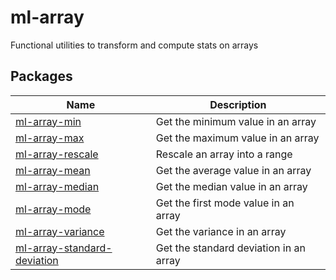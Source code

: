 # ml-array

Functional utilities to transform and compute stats on arrays

## Packages
| Name | Description |
| --- | --- |
| [ml-array-min](./packages/array-min) | Get the minimum value in an array |
| [ml-array-max](./packages/array-max) | Get the maximum value in an array |
| [ml-array-rescale](./packages/array-rescale) | Rescale an array into a range |
| [ml-array-mean](./packages/array-mean) | Get the average value in an array |
| [ml-array-median](./packages/array-median) | Get the median value in an array |
| [ml-array-mode](./packages/array-mode) | Get the first mode value in an array |
| [ml-array-variance](./packages/array-variance) | Get the variance in an array |
| [ml-array-standard-deviation](./packages/array-standard-deviation) | Get the standard deviation in an array |
